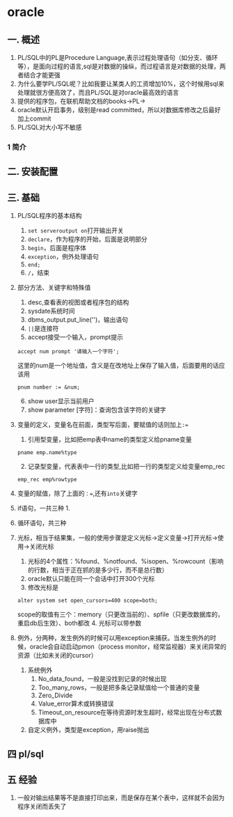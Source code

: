 # oracle
## 一. 概述
1. PL/SQL中的PL是Procedure Language,表示过程处理语句（如分支、循环等），是面向过程的语言,sql是对数据的操纵，而过程语言是对数据的处理，两者结合才能更强
2. 为什么要学PL/SQL呢？比如我要让某类人的工资增加10%，这个时候用sql来处理就很方便高效了，而且PL/SQL是对oracle最高效的语言
1. 提供的程序包，在联机帮助文档的books->PL->
4. oracle默认开启事务，级别是read committed，所以对数据库修改之后最好加上commit
5. PL/SQL对大小写不敏感
### 1 简介
## 二. 安装配置
## 三. 基础
1. PL/SQL程序的基本结构
    1. `set serveroutput on`打开输出开关
    2. `declare`，作为程序的开始，后面是说明部分
    3. `begin`，后面是程序体
    3. `exception`，例外处理语句
    4. `end;`
    5. `/`，结束
2. 部分方法、关键字和特殊值
    1. desc,查看表的视图或者程序包的结构
    2. sysdate系统时间
    3. dbms_output.put_line('')，输出语句
    4. `||`是连接符
    5. accept接受一个输入，prompt提示
    ```PL/SQL
    accept num prompt '请输入一个字符';
    ```
    这里的num是一个地址值，含义是在改地址上保存了输入值，后面要用的话应该用
    ```PL/SQL
    pnum number := &num;
    ```
    6. show user显示当前用户
    7. show parameter [字符]：查询包含该字符的关键字

3. 变量的定义，变量名在前面，类型写后面，要赋值的话则加上`:=`
    1. 引用型变量，比如把emp表中name的类型定义给pname变量
    ```
    pname emp.name%type
    ```
    2. 记录型变量，代表表中一行的类型,比如把一行的类型定义给变量emp_rec
    ```
    emp_rec emp%rowtype
    ```    
4. 变量的赋值，除了上面的`：=`,还有`into`关键字
5. if语句，一共三种
    1. 
6. 循环语句，共三种
7. 光标，相当于结果集，一般的使用步骤是定义光标->定义变量->打开光标->使用->关闭光标
    1. 光标的4个属性：%found、%notfound、%isopen、%rowcount（影响的行数，相当于正在抓的是多少行，而不是总行数）
    2. oracle默认只能在同一个会话中打开300个光标
    3. 修改光标是
    ```
    alter system set open_cursors=400 scope=both;
    ```
    scope的取值有三个：memory（只更改当前的）、spfile（只更改数据库的，重启db后生效）、both都改
    4. 光标可以带参数
8. 例外，分两种，发生例外的时候可以用exception来捕获。当发生例外的时候，oracle会自动启动pmon（process monitor，经常监视器）来关闭异常的资源（比如未关闭的cursor）
    1. 系统例外
        1. No_data_found，一般是没找到记录的时候出现
        2. Too_many_rows，一般是把多条记录赋值给一个普通的变量
        3. Zero_Divide
        4. Value_error算术或转换错误
        5. Timeout_on_resource在等待资源时发生超时，经常出现在分布式数据库中
    2. 自定义例外，类型是exception，用raise抛出
## 四 pl/sql
## 五 经验
1. 一般对输出结果等不是直接打印出来，而是保存在某个表中，这样就不会因为程序关闭而丢失了